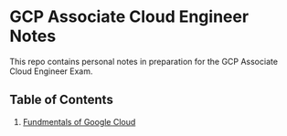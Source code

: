 # GCP Associate Cloud Engineer Notes
This repo contains personal notes in preparation for the GCP Associate Cloud Engineer Exam.

## Table of Contents
1. [Fundmentals of Google Cloud](docs/section1.md)
